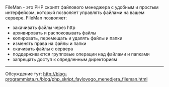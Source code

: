 FileMan - это PHP скрипт файлового менеджера с удобным и простым интерфейсом, который позволяет управлять файлами на вашем сервере. FileMan позволяет:
 - закачивать файлы через http
 - архивировать и распоковывать файлы
 - копировать, перемещать и удалять файлы и папки
 - изменять права на файлы и папки
 - скачивать файлы с сервера
 - поддерживаются групповые операции над файлами и папками
 - запрещать доступ к опредленным директориям

---
Обсуждение тут: http://blog-programmista.ru/blog/php_skript_faylovogo_menedjera_fileman.html
